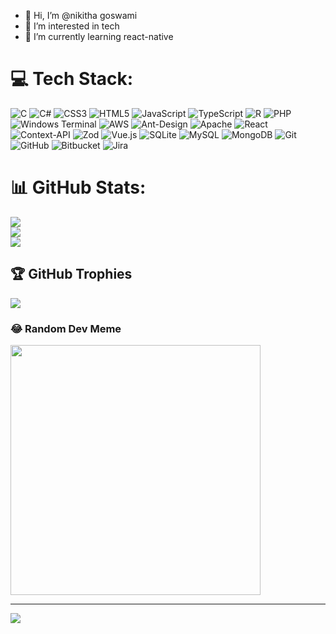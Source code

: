 - 👋 Hi, I’m @nikitha goswami
- 👀 I’m interested in tech
- 🌱 I’m currently learning react-native

# 💻 Tech Stack:
![C](https://img.shields.io/badge/c-%2300599C.svg?style=flat&logo=c&logoColor=white) ![C#](https://img.shields.io/badge/c%23-%23239120.svg?style=flat&logo=csharp&logoColor=white) ![CSS3](https://img.shields.io/badge/css3-%231572B6.svg?style=flat&logo=css3&logoColor=white) ![HTML5](https://img.shields.io/badge/html5-%23E34F26.svg?style=flat&logo=html5&logoColor=white) ![JavaScript](https://img.shields.io/badge/javascript-%23323330.svg?style=flat&logo=javascript&logoColor=%23F7DF1E) ![TypeScript](https://img.shields.io/badge/typescript-%23007ACC.svg?style=flat&logo=typescript&logoColor=white) ![R](https://img.shields.io/badge/r-%23276DC3.svg?style=flat&logo=r&logoColor=white) ![PHP](https://img.shields.io/badge/php-%23777BB4.svg?style=flat&logo=php&logoColor=white) ![Windows Terminal](https://img.shields.io/badge/Windows%20Terminal-%234D4D4D.svg?style=flat&logo=windows-terminal&logoColor=white) ![AWS](https://img.shields.io/badge/AWS-%23FF9900.svg?style=flat&logo=amazon-aws&logoColor=white) ![Ant-Design](https://img.shields.io/badge/-AntDesign-%230170FE?style=flat&logo=ant-design&logoColor=white) ![Apache](https://img.shields.io/badge/apache-%23D42029.svg?style=flat&logo=apache&logoColor=white) ![React](https://img.shields.io/badge/react-%2320232a.svg?style=flat&logo=react&logoColor=%2361DAFB) ![Context-API](https://img.shields.io/badge/Context--Api-000000?style=flat&logo=react) ![Zod](https://img.shields.io/badge/zod-%233068b7.svg?style=flat&logo=zod&logoColor=white) ![Vue.js](https://img.shields.io/badge/vue.js-%2335495e.svg?style=flat&logo=vuedotjs&logoColor=%234FC08D) ![SQLite](https://img.shields.io/badge/sqlite-%2307405e.svg?style=flat&logo=sqlite&logoColor=white) ![MySQL](https://img.shields.io/badge/mysql-4479A1.svg?style=flat&logo=mysql&logoColor=white) ![MongoDB](https://img.shields.io/badge/MongoDB-%234ea94b.svg?style=flat&logo=mongodb&logoColor=white) ![Git](https://img.shields.io/badge/git-%23F05033.svg?style=flat&logo=git&logoColor=white) ![GitHub](https://img.shields.io/badge/github-%23121011.svg?style=flat&logo=github&logoColor=white) ![Bitbucket](https://img.shields.io/badge/bitbucket-%230047B3.svg?style=flat&logo=bitbucket&logoColor=white) ![Jira](https://img.shields.io/badge/jira-%230A0FFF.svg?style=flat&logo=jira&logoColor=white)
# 📊 GitHub Stats:
![](https://github-readme-stats.vercel.app/api?username=nikitha-goswami&theme=dark&hide_border=false&include_all_commits=false&count_private=false)<br/>
![](https://github-readme-streak-stats.herokuapp.com/?user=nikitha-goswami&theme=dark&hide_border=false)<br/>
![](https://github-readme-stats.vercel.app/api/top-langs/?username=nikitha-goswami&theme=dark&hide_border=false&include_all_commits=false&count_private=false&layout=compact)

## 🏆 GitHub Trophies
![](https://github-profile-trophy.vercel.app/?username=nikitha-goswami&theme=monokai&no-frame=true&no-bg=false&margin-w=4)


### 😂 Random Dev Meme
<img src='https://memer-new.vercel.app/' style="height: 400px;"/>

---
[![](https://visitcount.itsvg.in/api?id=nikitha-goswami&icon=6&color=3)](https://visitcount.itsvg.in)

<!-- Proudly created with GPRM ( https://gprm.itsvg.in ) -->
